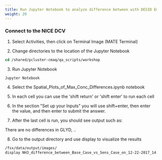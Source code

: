 ```yaml
---
title: Run Jupyter Notebook to analyze difference between with DESID Emissions and the base case (no emission reduction) 
weight: 20
--- 
```


###  Connect to the NICE DCV 

1. Select Activities, then click on Terminal Image (MATE Terminal)



2. Change directories to the location of the Jupyter Notebook 

```csh
cd /shared/pcluster-cmaq/qa_scripts/workshop
```

3. Run Jupyter Notebook 

```
Jupyter Notebook
```

4. Select the Spatial_Plots_of_Max_Conc_Differences.ipynb notebook

5. In each cell you can use the 'shift return'  or 'shift enter' to run each cell

6. In the section "Set up your Inputs" you will use shift+enter, then enter the value, and then enter to submit the answer.

7. After the last cell is run, you should see output such as: 

There are no differences in GLYD, ..

8. Go to the output directory and use display to visualize the results

```csh
/fsx/data/output/images/
display NH3_difference_between_Base_Case_vs_Sens_Case_on_12-22-2017_14:*
```
